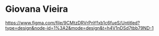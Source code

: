 # Giovana Vieira

https://www.figma.com/file/9CMtzDRVrPnYfxb1c6fueS/Untitled?type=design&node-id=1%3A2&mode=design&t=h4V1nDSd7tbb79ND-1